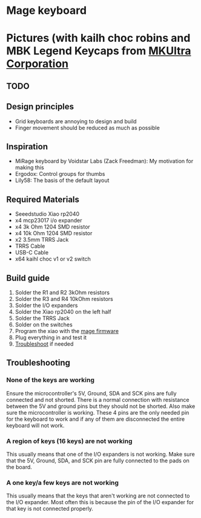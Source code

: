 # Mage keyboard

# Pictures (with kailh choc robins and MBK Legend Keycaps from [MKUltra Corporation](mkultra.click)
## TODO


## Design principles
 - Grid keyboards are annoying to design and build
 - Finger movement should be reduced as much as possible

## Inspiration
 - MiRage keyboard by Voidstar Labs (Zack Freedman): My motivation for making this
 - Ergodox: Control groups for thumbs
 - Lily58: The basis of the default layout

## Required Materials
 - Seeedstudio Xiao rp2040
 - x4 mcp23017 i/o expander
 - x4 3k Ohm 1204 SMD resistor
 - x4 10k Ohm 1204 SMD resistor
 - x2 3.5mm TRRS Jack
 - TRRS Cable
 - USB-C Cable
 - x64 kaihl choc v1 or v2 switch

## Build guide
1. Solder the R1 and R2 3kOhm resistors
2. Solder the R3 and R4 10kOhm resistors
3. Solder the I/O expanders
4. Solder the Xiao rp2040 on the left half
5. Solder the TRRS Jack
6. Solder on the switches
7. Program the xiao with the [mage firmware](https://github.com/mosswg/mage_firmware)
8. Plug everything in and test it
9. [Troubleshoot](#troubleshooting) if needed


## Troubleshooting
### None of the keys are working
Ensure the microcontroller's 5V, Ground, SDA and SCK pins are fully connected and not shorted. There is a normal connection with resistance between the 5V and ground pins but they should not be shorted. Also make sure the microcontroller is working. These 4 pins are the only needed pin for the keyboard to work and if any of them are disconnected the entire keyboard will not work.
### A region of keys (16 keys) are not working
This usually means that one of the I/O expanders is not working. Make sure that the 5V, Ground, SDA, and SCK pin are fully connected to the pads on the board.
### A one key/a few keys are not working
This usually means that the keys that aren't working are not connected to the I/O expander. Most often this is because the pin of the I/O expander for that key is not connected properly.
